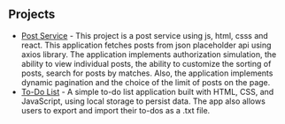 ## Projects
- [Post Service](https://github.com/proxylunae/post-service) - This project is a post service using js, html, csss and react. This application fetches posts from json placeholder api using axios library. The application implements authorization simulation, the ability to view individual posts, the ability to customize the sorting of posts, search for posts by matches. Also, the application implements dynamic pagination and the choice of the limit of posts on the page.
- [To-Do List](https://github.com/proxylunae/todoList) - A simple to-do list application built with HTML, CSS, and JavaScript, using local storage to persist data. The app also allows users to export and import their to-dos as a .txt file.

